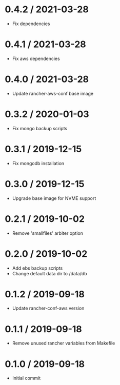 
0.4.2 / 2021-03-28
==================

  * Fix dependencies

0.4.1 / 2021-03-28
==================

  * Fix aws dependencies

0.4.0 / 2021-03-28
==================

  * Update rancher-aws-conf base image

0.3.2 / 2020-01-03
==================

  * Fix mongo backup scripts

0.3.1 / 2019-12-15
==================

  * Fix mongodb installation

0.3.0 / 2019-12-15
==================

  * Upgrade base image for NVME support

0.2.1 / 2019-10-02
==================

  * Remove 'smallfiles' arbiter option

0.2.0 / 2019-10-02
==================

  * Add ebs backup scripts
  * Change default data dir to /data/db

0.1.2 / 2019-09-18
==================

  * Update rancher-conf-aws version

0.1.1 / 2019-09-18
==================

  * Remove unused rancher variables from Makefile

0.1.0 / 2019-09-18
==================

  * Initial commit
